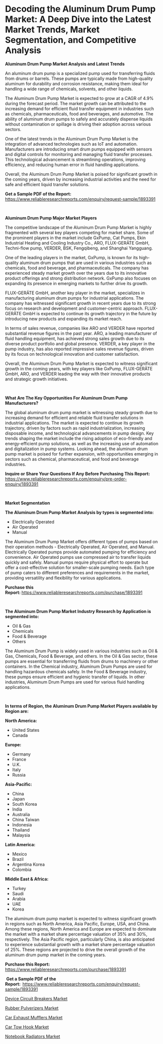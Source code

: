 <p><h1>Decoding the Aluminum Drum Pump Market: A Deep Dive into the Latest Market Trends, Market Segmentation, and Competitive Analysis</h1></p><p><strong>Aluminum Drum Pump Market Analysis and Latest Trends</strong></p>
<p><p>An aluminum drum pump is a specialized pump used for transferring fluids from drums or barrels. These pumps are typically made from high-quality aluminum for durability and corrosion resistance, making them ideal for handling a wide range of chemicals, solvents, and other liquids.</p><p>The Aluminum Drum Pump Market is expected to grow at a CAGR of 4.9% during the forecast period. The market growth can be attributed to the increasing demand for efficient fluid transfer equipment in industries such as chemicals, pharmaceuticals, food and beverages, and automotive. The ability of aluminum drum pumps to safely and accurately dispense liquids without contamination or spillage is driving their adoption across various sectors.</p><p>One of the latest trends in the Aluminum Drum Pump Market is the integration of advanced technologies such as IoT and automation. Manufacturers are introducing smart drum pumps equipped with sensors and digital controls for monitoring and managing fluid transfer processes. This technological advancement is streamlining operations, improving efficiency, and reducing human error in fluid handling applications.</p><p>Overall, the Aluminum Drum Pump Market is poised for significant growth in the coming years, driven by increasing industrial activities and the need for safe and efficient liquid transfer solutions.</p></p>
<p><strong>Get a Sample PDF of the Report:&nbsp;</strong> <a href="https://www.reliableresearchreports.com/enquiry/request-sample/1893391">https://www.reliableresearchreports.com/enquiry/request-sample/1893391</a></p>
<p>&nbsp;</p>
<p><strong>Aluminum Drum Pump Major Market Players</strong></p>
<p><p>The competitive landscape of the Aluminum Drum Pump Market is highly fragmented with several key players competing for market share. Some of the prominent players in the market include GxPump, Cat Pumps, Ekin Industrial Heating and Cooling Industry Co., ARO, FLUX-GERÄTE GmbH, Techni-flow pump, VERDER, BSK, Fengqibeng, and Shanghai Yangguang.</p><p>One of the leading players in the market, GxPump, is known for its high-quality aluminum drum pumps that are used in various industries such as chemicals, food and beverage, and pharmaceuticals. The company has experienced steady market growth over the years due to its innovative product offerings and strong distribution network. GxPump also focuses on expanding its presence in emerging markets to further drive its growth.</p><p>FLUX-GERÄTE GmbH, another key player in the market, specializes in manufacturing aluminum drum pumps for industrial applications. The company has witnessed significant growth in recent years due to its strong focus on research and development and customer-centric approach. FLUX-GERÄTE GmbH is expected to continue its growth trajectory in the future by introducing new products and expanding its market reach.</p><p>In terms of sales revenue, companies like ARO and VERDER have reported substantial revenue figures in the past year. ARO, a leading manufacturer of fluid handling equipment, has achieved strong sales growth due to its diverse product portfolio and global presence. VERDER, a key player in the pump industry, has also reported impressive sales revenue figures, driven by its focus on technological innovation and customer satisfaction.</p><p>Overall, the Aluminum Drum Pump Market is expected to witness significant growth in the coming years, with key players like GxPump, FLUX-GERÄTE GmbH, ARO, and VERDER leading the way with their innovative products and strategic growth initiatives.</p></p>
<p>&nbsp;</p>
<p><strong>What Are The Key Opportunities For Aluminum Drum Pump Manufacturers?</strong></p>
<p><p>The global aluminum drum pump market is witnessing steady growth due to increasing demand for efficient and reliable fluid transfer solutions in industrial applications. The market is expected to continue its growth trajectory, driven by factors such as rapid industrialization, increasing disposable income, and technological advancements in pump design. Key trends shaping the market include the rising adoption of eco-friendly and energy-efficient pump solutions, as well as the increasing use of automation and digitalization in pump systems. Looking ahead, the aluminum drum pump market is poised for further expansion, with opportunities emerging in sectors such as chemical, pharmaceutical, and food and beverage industries.</p></p>
<p><strong>Inquire or Share Your Questions If Any Before Purchasing This Report:</strong> <a href="https://www.reliableresearchreports.com/enquiry/pre-order-enquiry/1893391">https://www.reliableresearchreports.com/enquiry/pre-order-enquiry/1893391</a></p>
<p>&nbsp;</p>
<p><strong>Market Segmentation</strong></p>
<p><strong>The Aluminum Drum Pump Market Analysis by types is segmented into:</strong></p>
<p><ul><li>Electrically Operated</li><li>Air Operated</li><li>Manual</li></ul></p>
<p><p>The Aluminum Drum Pump Market offers different types of pumps based on their operation methods - Electrically Operated, Air Operated, and Manual. Electrically Operated pumps provide automated pumping for efficiency and convenience. Air Operated pumps use compressed air to transfer liquids quickly and safely. Manual pumps require physical effort to operate but offer a cost-effective solution for smaller-scale pumping needs. Each type of pump caters to different preferences and requirements in the market, providing versatility and flexibility for various applications.</p></p>
<p><strong>Purchase this Report:&nbsp;</strong><a href="https://www.reliableresearchreports.com/purchase/1893391">https://www.reliableresearchreports.com/purchase/1893391</a></p>
<p>&nbsp;</p>
<p><strong>The Aluminum Drum Pump Market Industry Research by Application is segmented into:</strong></p>
<p><ul><li>Oil & Gas</li><li>Chemicals</li><li>Food & Beverage</li><li>Others</li></ul></p>
<p><p>The Aluminum Drum Pump is widely used in various industries such as Oil & Gas, Chemicals, Food & Beverage, and others. In the Oil & Gas sector, these pumps are essential for transferring fluids from drums to machinery or other containers. In the Chemical industry, Aluminum Drum Pumps are used for handling hazardous chemicals safely. In the Food & Beverage industry, these pumps ensure efficient and hygienic transfer of liquids. In other industries, Aluminum Drum Pumps are used for various fluid handling applications.</p></p>
<p>&nbsp;</p>
<p><strong>In terms of Region, the Aluminum Drum Pump Market Players available by Region are:</strong></p>
<p>
    <p> <strong> North America: </strong>
        <ul>
            <li>United States</li>
            <li>Canada</li>
        </ul>
        </p> 
    <p> <strong> Europe: </strong>
        <ul>
            <li>Germany</li>
            <li>France</li>
            <li>U.K.</li>
            <li>Italy</li>
            <li>Russia</li>
        </ul>
        </p> 
    <p> <strong> Asia-Pacific: </strong>
        <ul>
            <li>China</li>
            <li>Japan</li>
            <li>South Korea</li>
            <li>India</li>
            <li>Australia</li>
            <li>China Taiwan</li>
            <li>Indonesia</li>
            <li>Thailand</li>
            <li>Malaysia</li>
        </ul>
        </p> 
    <p> <strong> Latin America: </strong>
        <ul>
            <li>Mexico</li>
            <li>Brazil</li>
            <li>Argentina Korea</li>
            <li>Colombia</li>
        </ul>
        </p> 
    <p> <strong> Middle East & Africa: </strong>
        <ul>
            <li>Turkey</li>
            <li>Saudi</li>
            <li>Arabia</li>
            <li>UAE</li>
            <li>Korea</li>
        </ul>
    </p>
    </p>
<p><p>The aluminum drum pump market is expected to witness significant growth in regions such as North America, Asia Pacific, Europe, USA, and China. Among these regions, North America and Europe are expected to dominate the market with a market share percentage valuation of 35% and 30%, respectively. The Asia Pacific region, particularly China, is also anticipated to experience substantial growth with a market share percentage valuation of 25%. These regions are projected to drive the overall growth of the aluminum drum pump market in the coming years.</p></p>
<p><strong>Purchase this Report: </strong><a href="https://www.reliableresearchreports.com/purchase/1893391">https://www.reliableresearchreports.com/purchase/1893391</a></p>
<p>&nbsp;<strong>Get a Sample PDF of the Report:&nbsp;&nbsp;</strong><a href="https://www.reliableresearchreports.com/enquiry/request-sample/1893391">https://www.reliableresearchreports.com/enquiry/request-sample/1893391</a></p>
<p><strong></strong></p>
<p><p><a href="https://metal-farmhouse-e95.notion.site/Device-Circuit-Breakers-Market-Insights-Market-Players-and-Forecast-Till-2031-d2daf42f9dc540a886a19305366e9921">Device Circuit Breakers Market</a></p><p><a href="https://circular-yam-9b9.notion.site/Rubber-Pulverizers-Market-Size-Global-Industry-Overview-Market-Segmentation-and-Forecast-2024-to--a135b18a666248e489caeac0b6be97c8">Rubber Pulverizers Market</a></p><p><a href="https://view.publitas.com/reportprime-1/car-exhaust-mufflers-market-offer-valuable-insights-into-market-size-market-share-market-trends-and-projections-spanning-from-2024-to-2031/">Car Exhaust Mufflers Market</a></p><p><a href="https://view.publitas.com/reportprime-1/global-car-tow-hook-market-by-types-applications-and-major-players-with-regional-growth-rate-analysis-and-development-situation-from-2024-to-2031/">Car Tow Hook Market</a></p><p><a href="https://extreme-scabiosa-c81.notion.site/Notebook-Radiators-Market-Size-Furnishes-Valuable-Information-Encompassing-Market-Share-Market-Tren-fd504d828a5f4f32bf9a05ea1e6d59f4">Notebook Radiators Market</a></p></p>